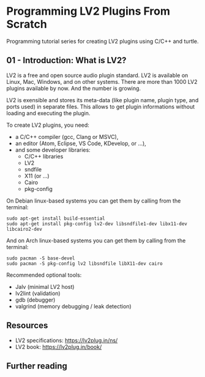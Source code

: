 # Programming LV2 Plugins From Scratch

Programming tutorial series for creating LV2 plugins using C/C++ and turtle.


## 01 - Introduction: What is LV2?

LV2 is a free and open source audio plugin standard. LV2 is available on Linux, Mac, Windows, and on other systems.
There are more than 1000 LV2 plugins available by now. And the number is growing.

LV2 is exensible and stores its meta-data (like plugin name, plugin type, and ports used) in separate files. This
allows to get plugin informations without loading and executing the plugin.

To create LV2 plugins, you need:

* a C/C++ compiler (gcc, Clang or MSVC),
* an editor (Atom, Eclipse, VS Code, KDevelop, or ...), 
* and some developer libraries:
  * C/C++ libraries
  * LV2
  * sndfile
  * X11 (or ...)
  * Cairo
  * pkg-config

On Debian linux-based systems you can get them by calling from the terminal:
```
sudo apt-get install build-essential
sudo apt-get install pkg-config lv2-dev libsndfile1-dev libx11-dev libcairo2-dev
```

And on Arch linux-based systems you can get them by calling from the terminal:
```
sudo pacman -S base-devel
sudo pacman -S pkg-config lv2 libsndfile libX11-dev cairo
```

Recommended optional tools:
* Jalv (minimal LV2 host)
* lv2lint (validation)
* gdb (debugger)
* valgrind (memory debugging / leak detection)


## Resources

* LV2 specifications: https://lv2plug.in/ns/
* LV2 book: https://lv2plug.in/book/


## Further reading